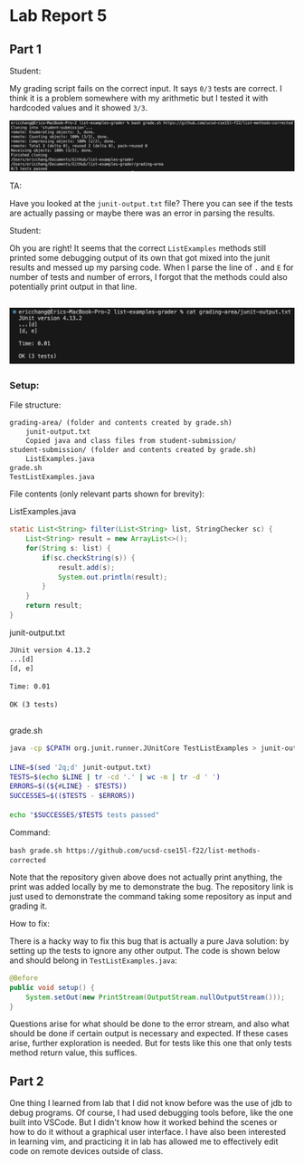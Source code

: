 # Lab Report 5
## Part 1
Student:

My grading script fails on the correct input. It says `0/3` tests are correct. I think it is a problem somewhere with my arithmetic but I tested it with hardcoded values and it showed `3/3`.

![Symptom](images/lab5/symptom.png)

TA:

Have you looked at the `junit-output.txt` file? There you can see if the tests are actually passing or maybe there was an error in parsing the results.

Student:

Oh you are right! It seems that the correct `ListExamples` methods still printed some debugging output of its own that got mixed into the junit results and messed up my parsing code. When I parse the line of `.` and `E` for number of tests and number of errors, I forgot that the methods could also potentially print output in that line.

![New symptom](images/lab5/symptom2.png)
--
### Setup:

File structure:
```
grading-area/ (folder and contents created by grade.sh)
    junit-output.txt
    Copied java and class files from student-submission/
student-submission/ (folder and contents created by grade.sh)
    ListExamples.java
grade.sh
TestListExamples.java
```
File contents (only relevant parts shown for brevity):

ListExamples.java
```java
static List<String> filter(List<String> list, StringChecker sc) {
    List<String> result = new ArrayList<>();
    for(String s: list) {
        if(sc.checkString(s)) {
            result.add(s);
            System.out.println(result);
        }
    }
    return result;
}
```
junit-output.txt
```
JUnit version 4.13.2
...[d]
[d, e]

Time: 0.01

OK (3 tests)


```
grade.sh
```bash
java -cp $CPATH org.junit.runner.JUnitCore TestListExamples > junit-output.txt

LINE=$(sed '2q;d' junit-output.txt)
TESTS=$(echo $LINE | tr -cd '.' | wc -m | tr -d ' ')
ERRORS=$((${#LINE} - $TESTS))
SUCCESSES=$(($TESTS - $ERRORS))

echo "$SUCCESSES/$TESTS tests passed"
```
Command:

`bash grade.sh https://github.com/ucsd-cse15l-f22/list-methods-corrected`

Note that the repository given above does not actually print anything, the print was added locally by me to demonstrate the bug. The repository link is just used to demonstrate the command taking some repository as input and grading it.

How to fix:

There is a hacky way to fix this bug that is actually a pure Java solution: by setting up the tests to ignore any other output. The code is shown below and should belong in `TestListExamples.java`:
```java
@Before
public void setup() {
    System.setOut(new PrintStream(OutputStream.nullOutputStream()));
}
```
Questions arise for what should be done to the error stream, and also what should be done if certain output is necessary and expected. If these cases arise, further exploration is needed. But for tests like this one that only tests method return value, this suffices.

## Part 2
One thing I learned from lab that I did not know before was the use of jdb to debug programs. Of course, I had used debugging tools before, like the one built into VSCode. But I didn't know how it worked behind the scenes or how to do it without a graphical user interface. I have also been interested in learning vim, and practicing it in lab has allowed me to effectively edit code on remote devices outside of class.